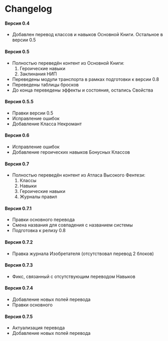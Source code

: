 # Changelog

#### Версия 0.4

- Добавлен перевод классов и навыков Основной Книги. Остальное в версии 0.5

#### Версия 0.5

- Полностью переведён контент из Основной Книги:
  1. Героические навыки
  2. Заклинания НИП
- Переведены модули транспорта в рамках подготовки к версии 0.8
- Переведены таблицы бросков
- До конца переведены эффекты и состояния, остались Свойства

#### Версия 0.5.5

- Правки версии 0.5
- Исправление ошибок
- Добавление Класса Некромант

#### Версия 0.6

- Исправление ошибок
- Добавление героических навыков Бонусных Классов

#### Версия 0.7

- Полностью переведён контент из Атласа Высокого Фентези:
    1. Классы
    2. Навыки
    3. Героические навыки
    4. Журналы правил

#### Версия 0.7.1

- Правки основного перевода
- Смена названия для совпадения с названием системы
- Подготовка к релизу 0.8

#### Версия 0.7.2

- Правка журнала Изобретателя (отсутствовал перевод 2 блоков)

#### Версия 0.7.3

- Фикс, связанный с отсутствующим переводом Навыков

#### Версия 0.7.4

- Добавление новых полей перевода
- Правки основного

#### Версия 0.7.5

- Актуализация перевода
- Добавление новых полей перевода
